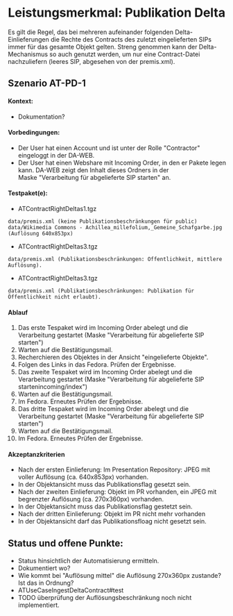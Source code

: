 # Leistungsmerkmal: Publikation Delta

Es gilt die Regel, das bei mehreren aufeinander folgenden Delta-Einlieferungen die Rechte des Contracts des zuletzt eingelieferten SIPs immer für das gesamte Objekt gelten. Streng genommen kann der Delta-Mechanismus so auch genutzt werden, um nur eine Contract-Datei nachzuliefern (leeres SIP, abgesehen von der premis.xml).&nbsp;

## Szenario AT-PD-1

#### Kontext:

* Dokumentation?

#### Vorbedingungen:

* Der User hat einen Account und ist unter der Rolle "Contractor" eingeloggt in der DA-WEB.
* Der User hat einen Webshare mit Incoming Order, in den er Pakete legen kann. DA-WEB zeigt den Inhalt dieses Ordners in der Maske&nbsp;"Verarbeitung für abgelieferte SIP starten" an.

#### Testpaket(e):

* ATContractRightDeltas1.tgz 
```
data/premis.xml (keine Publikationsbeschränkungen für public)
data/Wikimedia Commons - Achillea_millefolium,_Gemeine_Schafgarbe.jpg (Auflösung 640x853px)
``` 

* ATContractRightDeltas3.tgz
```
data/premis.xml (Publikationsbeschränkungen: Öffentlichkeit, mittlere Auflösung).
``` 

* ATContractRightDeltas3.tgz
```
data/premis.xml (Publikationsbeschränkungen: Publikation für Öffentlichkeit nicht erlaubt).
```

#### Ablauf

1. Das erste Tespaket wird im Incoming Order abelegt und die Verarbeitung gestartet (Maske "Verarbeitung für abgelieferte SIP starten")
1. Warten auf die Bestätigungsmail.
1. Recherchieren des Objektes in der Ansicht "eingelieferte Objekte".
1. Folgen des Links in das Fedora. Prüfen der Ergebnisse.
1. Das zweite Tespaket wird im Incoming Order abelegt und die Verarbeitung gestartet (Maske "Verarbeitung für abgelieferte SIP startenincoming/index")
1. Warten auf die Bestätigungsmail.
1. Im Fedora. Erneutes Prüfen der Ergebnisse.
1. Das dritte Tespaket wird im Incoming Order abelegt und die Verarbeitung gestartet (Maske "Verarbeitung für abgelieferte SIP starten")
1. Warten auf die Bestätigungsmail.
1. Im Fedora. Erneutes Prüfen der Ergebnisse.

#### Akzeptanzkriterien

* Nach der ersten Einlieferung: Im Presentation Repository: JPEG mit voller Auflösung (ca. 640x853px) vorhanden.
* In der Objektansicht muss das Publikationsflag gesetzt sein.
* Nach der zweiten Einlieferung: Objekt im PR vorhanden, ein JPEG mit begrenzter Auflösung (ca. 270x360px) vorhanden.
* In der Objektansicht muss das Publikationsflag gestetzt sein.
* Nach der dritten Einlieferung: Objekt im PR nicht mehr vorhanden
* In der Objektansicht darf das Publikationsfloag nicht gesetzt sein.

## Status und offene Punkte:

####

* Status hinsichtlich der Automatisierung ermitteln.
* Dokumentiert wo?
* Wie kommt bei "Auflösung mittel" die Auflösung 270x360px zustande? Ist das in Ordnung?
* ATUseCaseIngestDeltaContract#test
* TODO überprüfung der Auflösungsbeschränkung noch nicht implementiert.
